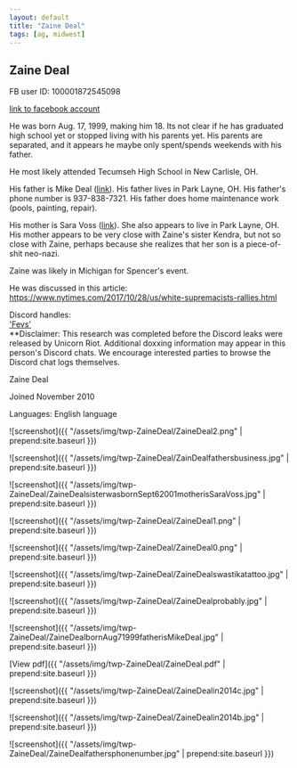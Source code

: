 ```yaml
---
layout: default
title: "Zaine Deal"
tags: [ag, midwest]
---
```



## Zaine Deal
FB user ID: 100001872545098[link to facebook account](https://www.facebook.com/100001872545098)He was born Aug. 17, 1999, making him 18. Its not clear if he has graduated high school yet or stopped living with his parents yet. His parents are separated, and it appears he maybe only spent/spends weekends with his father.He most likely attended Tecumseh High School in New Carlisle, OH.His father is Mike Deal ([link](https://www.facebook.com/1474302076)). His father lives in Park Layne, OH. His father's phone number is 937-838-7321. His father does home maintenance work (pools, painting, repair).His mother is Sara Voss ([link](https://www.facebook.com/1584340165)). She also appears to live in Park Layne, OH. His mother appears to be very close with Zaine's sister Kendra, but not so close with Zaine, perhaps because she realizes that her son is a piece-of-shit neo-nazi.Zaine was likely in Michigan for Spencer's event.He was discussed in this article:  https://www.nytimes.com/2017/10/28/us/white-supremacists-rallies.htmlDiscord handles:  ['Fevs'](https://discordleaks.unicornriot.ninja/discord/user/1719)  **Disclaimer: This research was completed before the Discord leaks were released by Unicorn Riot. Additional doxxing information may appear in this person's Discord chats. We encourage interested parties to browse the Discord chat logs themselves.


 Zaine Deal


 Joined November 2010

Languages: English language




![screenshot]({{ "/assets/img/twp-ZaineDeal/ZaineDeal2.png" | prepend:site.baseurl }})


![screenshot]({{ "/assets/img/twp-ZaineDeal/ZainDealfathersbusiness.jpg" | prepend:site.baseurl }})


![screenshot]({{ "/assets/img/twp-ZaineDeal/ZaineDealsisterwasbornSept62001motherisSaraVoss.jpg" | prepend:site.baseurl }})


![screenshot]({{ "/assets/img/twp-ZaineDeal/ZaineDeal1.png" | prepend:site.baseurl }})


![screenshot]({{ "/assets/img/twp-ZaineDeal/ZaineDeal0.png" | prepend:site.baseurl }})


![screenshot]({{ "/assets/img/twp-ZaineDeal/ZaineDealswastikatattoo.jpg" | prepend:site.baseurl }})


![screenshot]({{ "/assets/img/twp-ZaineDeal/ZaineDealprobably.jpg" | prepend:site.baseurl }})


![screenshot]({{ "/assets/img/twp-ZaineDeal/ZaineDealbornAug71999fatherisMikeDeal.jpg" | prepend:site.baseurl }})


[View pdf]({{ "/assets/img/twp-ZaineDeal/ZaineDeal.pdf" | prepend:site.baseurl }})


![screenshot]({{ "/assets/img/twp-ZaineDeal/ZaineDealin2014c.jpg" | prepend:site.baseurl }})


![screenshot]({{ "/assets/img/twp-ZaineDeal/ZaineDealin2014b.jpg" | prepend:site.baseurl }})


![screenshot]({{ "/assets/img/twp-ZaineDeal/ZaineDealfathersphonenumber.jpg" | prepend:site.baseurl }})